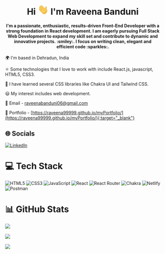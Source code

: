 <h1 align="center">Hi <img src="https://raw.githubusercontent.com/ABSphreak/ABSphreak/master/gifs/Hi.gif" width="35"> I'm Raveena Banduni</h1>
<h4 align="center">I'm a passionate, enthusiastic, results-driven Front-End Developer with a strong foundation in React development. I am eagerly pursuing Full Stack Web Development to expand my skill set and contribute to dynamic and innovative projects. :smiley:. I focus on writing clean, elegant and efficient code :sparkles:.</h4>
🌍 I'm based in Dehradun, India

⚛️ Some technologies that I love to work with include React.js, javascript, HTML5, CSS3.

🚀 I have learned several  CSS libraries like Chakra UI and Tailwind CSS.

😃 My interest includes web development.

📧 Email - raveenabanduni06@gmail.com

💼 Portfolio - [https://raveena99999.github.io/myPortfolio/](https://raveena99999.github.io/myPortfolio/){:target="_blank"}

## 🌐 Socials
[![LinkedIn](https://img.shields.io/badge/LinkedIn-%230077B5.svg?logo=linkedin&logoColor=white)](https://www.linkedin.com/in/raveena-banduni-6290a7248/) 

# 💻 Tech Stack
![HTML5](https://img.shields.io/badge/html5-%23E34F26.svg?style=for-the-badge&logo=html5&logoColor=white) 
![CSS3](https://img.shields.io/badge/css3-%231572B6.svg?style=for-the-badge&logo=css3&logoColor=white) 
![JavaScript](https://img.shields.io/badge/javascript-%23323330.svg?style=for-the-badge&logo=javascript&logoColor=%23F7DF1E) 
![React](https://img.shields.io/badge/react-%2320232a.svg?style=for-the-badge&logo=react&logoColor=%2361DAFB) 
![React Router](https://img.shields.io/badge/React_Router-CA4245?style=for-the-badge&logo=react-router&logoColor=white) 
![Chakra](https://img.shields.io/badge/chakra-%234ED1C5.svg?style=for-the-badge&logo=chakraui&logoColor=white) 
![Netlify](https://img.shields.io/badge/netlify-%23000000.svg?style=for-the-badge&logo=netlify&logoColor=#00C7B7) 
![Postman](https://img.shields.io/badge/Postman-FF6C37?style=for-the-badge&logo=postman&logoColor=white)

# 📊 GitHub Stats
![](https://github-readme-stats.vercel.app/api?username=Raveena99999&theme=react&hide_border=false&include_all_commits=true&count_private=false)<br/>

![](https://github-readme-streak-stats.herokuapp.com/?user=Raveena99999&theme=react&hide_border=false)<br/>

![](https://github-readme-stats.vercel.app/api/top-langs/?username=Raveena99999&theme=react&hide_border=false&include_all_commits=true&count_private=false&layout=compact)
